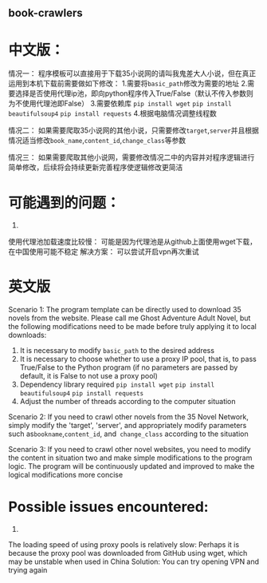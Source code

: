 ## book-crawlers
# 中文版：

情况一：
程序模板可以直接用于下载35小说网的请叫我鬼差大人小说，但在真正运用到本机下载前需要做如下修改：
1.需要将`basic_path`修改为需要的地址
2.需要选择是否使用代理ip池，即向python程序传入True/False（默认不传入参数则为不使用代理池即False）
3.需要依赖库
`pip install wget`
`pip install beautifulsoup4`
`pip install requests`
4.根据电脑情况调整线程数

情况二：
如果需要爬取35小说网的其他小说，只需要修改`target`,`server`并且根据情况适当修改`book_name`,`content_id`,`change_class`等参数

情况三：
如果需要爬取其他小说网，需要修改情况二中的内容并对程序逻辑进行简单修改，后续将会持续更新完善程序使逻辑修改更简洁

# 可能遇到的问题：
1.
使用代理池加载速度比较慢：
可能是因为代理池是从github上面使用wget下载，在中国使用可能不稳定
解决方案：
可以尝试开启vpn再次重试


# 英文版

Scenario 1:
The program template can be directly used to download 35 novels from the website. Please call me Ghost Adventure Adult Novel, but the following modifications need to be made before truly applying it to local downloads:
1. It is necessary to modify `basic_path` to the desired address
2. It is necessary to choose whether to use a proxy IP pool, that is, to pass True/False to the Python program (if no parameters are passed by default, it is False to not use a proxy pool)
3. Dependency library required
`pip install wget`
`pip install beautifulsoup4`
`pip install requests`
4. Adjust the number of threads according to the computer situation

Scenario 2:
If you need to crawl other novels from the 35 Novel Network, simply modify the 'target', 'server', and appropriately modify parameters such as` bookname `,` content_id `, and` change_class` according to the situation

Scenario 3:
If you need to crawl other novel websites, you need to modify the content in situation two and make simple modifications to the program logic. The program will be continuously updated and improved to make the logical modifications more concise
# Possible issues encountered:
1.
The loading speed of using proxy pools is relatively slow:
Perhaps it is because the proxy pool was downloaded from GitHub using wget, which may be unstable when used in China
Solution:
You can try opening VPN and trying again
